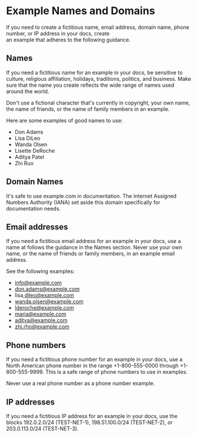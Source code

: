 ﻿# Example Names and Domains
If you need to create a fictitious name, email address, domain name, phone number, or IP address in your docs, create  
an example that adheres to the following guidance.

## Names
If you need a fictitious name for an example in your docs, be sensitive to culture, religious affiliation,
holidays, traditions, politics, and business. Make sure that the name you create reflects the wide range of names
used around the world.

Don't use a fictional character that's currently in copyright, your own name, the name of friends, or the name of
family members in an example.

Here are some examples of good names to use:
- Don Adams
- Lisa DiLeo
- Wanda Olsen
- Lisette DeRoche
- Aditya Patel
- Zhi Ruo

## Domain Names

It's safe to use example.com in documentation. 
The Internet Assigned Numbers Authority (IANA) set aside this domain specifically for documentation needs.

## Email addresses
If you need a fictitious email address for an example in your docs, use a name at follows the guidance in the Names
section. Never use your own name, or the name of friends or family members, in an example email address.

See the following examples:

- info@example.com
- don.adams@example.com
- lisa,dileo@example.com
- wanda.olsen@example.com
- lderoche@example.com
- maria@example.com
- aditya@example.com
- zhi.rho@example.com

## Phone numbers
If you need a fictitious phone number for an example in your docs, use a North American phone number in the
range +1-800-555-0000 through +1-800-555-9999. This is a safe range of phone numbers to use in examples.

Never use a real phone number as a phone number example.

## IP addresses
If you need a fictitious IP address for an example in your docs, use the blocks 192.0.2.0/24 (TEST-NET-1),
198.51.100.0/24 (TEST-NET-2), or 203.0.113.0/24 (TEST-NET-3).
